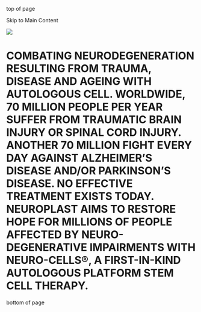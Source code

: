top of page

Skip to Main Content

![](https://static.wixstatic.com/media/510b2a_9cad9c9464c94d45bdd9a5733b29bcfa~mv2_d_5760_3840_s_4_2.jpg/v1/fill/w_1920,h_481,al_c,q_85,usm_0.66_1.00_0.01,enc_avif,quality_auto/510b2a_9cad9c9464c94d45bdd9a5733b29bcfa~mv2_d_5760_3840_s_4_2.jpg)

# COMBATING NEURODEGENERATION RESULTING FROM TRAUMA, DISEASE AND AGEING WITH AUTOLOGOUS CELL. WORLDWIDE, 70 MILLION PEOPLE PER YEAR SUFFER FROM TRAUMATIC BRAIN INJURY OR SPINAL CORD INJURY. ANOTHER 70 MILLION FIGHT EVERY DAY AGAINST ALZHEIMER’S DISEASE AND/OR PARKINSON’S DISEASE. NO EFFECTIVE TREATMENT EXISTS TODAY. NEUROPLAST AIMS TO RESTORE HOPE FOR MILLIONS OF PEOPLE AFFECTED BY NEURO-DEGENERATIVE IMPAIRMENTS WITH NEURO-CELLS®, A FIRST-IN-KIND AUTOLOGOUS PLATFORM STEM CELL THERAPY.

bottom of page